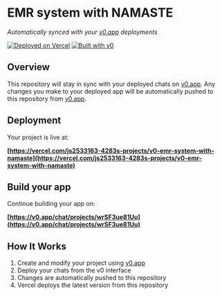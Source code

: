 # EMR system with NAMASTE

*Automatically synced with your [v0.app](https://v0.app) deployments*

[![Deployed on Vercel](https://img.shields.io/badge/Deployed%20on-Vercel-black?style=for-the-badge&logo=vercel)](https://vercel.com/js2533163-4283s-projects/v0-emr-system-with-namaste)
[![Built with v0](https://img.shields.io/badge/Built%20with-v0.app-black?style=for-the-badge)](https://v0.app/chat/projects/wrSF3ue81Uu)

## Overview

This repository will stay in sync with your deployed chats on [v0.app](https://v0.app).
Any changes you make to your deployed app will be automatically pushed to this repository from [v0.app](https://v0.app).

## Deployment

Your project is live at:

**[https://vercel.com/js2533163-4283s-projects/v0-emr-system-with-namaste](https://vercel.com/js2533163-4283s-projects/v0-emr-system-with-namaste)**

## Build your app

Continue building your app on:

**[https://v0.app/chat/projects/wrSF3ue81Uu](https://v0.app/chat/projects/wrSF3ue81Uu)**

## How It Works

1. Create and modify your project using [v0.app](https://v0.app)
2. Deploy your chats from the v0 interface
3. Changes are automatically pushed to this repository
4. Vercel deploys the latest version from this repository